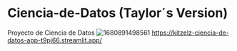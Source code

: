 # Ciencia-de-Datos (Taylor´s Version)
Proyecto de Ciencia de Datos
![1680891498561](https://user-images.githubusercontent.com/106196594/230658149-026afc06-dfd1-4219-89d4-3ad0aee4e892.jpg)
https://kitzelz-ciencia-de-datos-app-t9pj66.streamlit.app/
